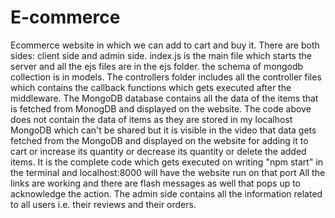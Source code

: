 # E-commerce
Ecommerce website in which we can add to cart and buy it. There are both sides: client side and admin side.
index.js is the main file which starts the server and all the ejs files are in the ejs folder. the schema of mongodb collection is in models. The controllers folder includes all the controller files which contains the callback functions which gets executed after the middleware. The MongoDB database contains all the data of the items that is fetched from MonogDB and displayed on the website.
The code above does not contain the data of items as they are stored in my localhost MongoDB which can't be shared but it is visible in the video that data gets fetched from the MongoDB and displayed on the website for adding it to cart or increase its quantity or decrease its quantity or delete the added items.
It is the complete code which gets executed on writing "npm start" in the terminal and localhost:8000 will have the website run on that port
All the links are working and there are flash messages as well that pops up to acknowledge the action.
The admin side contains all the information related to all users i.e. their reviews and their orders.
